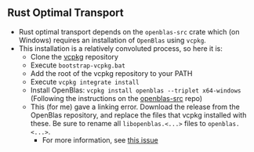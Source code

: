 
## Rust Optimal Transport
- Rust optimal transport depends on the `openblas-src` crate which (on Windows) requires an installation of `OpenBlas` using `vcpkg`.
- This installation is a relatively convoluted process, so here it is:
    - Clone the [vcpkg](https://github.com/Microsoft/vcpkg) repository
    - Execute `bootstrap-vcpkg.bat`
    - Add the root of the vcpkg repository to your PATH
    - Execute `vcpkg integrate install`
    - Install OpenBlas: `vcpkg install openblas --triplet x64-windows`  (Following the instructions on the [openblas-src](https://github.com/blas-lapack-rs/openblas-src) repo)
    - This (for me) gave a linking error. Download the release from the OpenBlas repository, and replace the files that vcpkg installed with these. Be sure to rename all `libopenblas.<...>` files to `openblas.<...>`.
        -  For more information, see [this issue](https://github.com/rust-ndarray/ndarray-linalg/issues/369)


